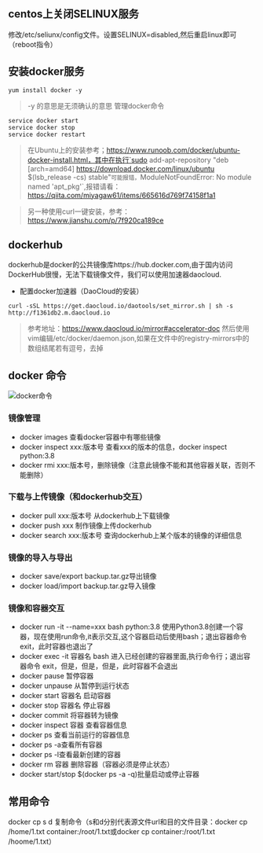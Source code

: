 ## centos上关闭SELINUX服务

修改/etc/seliunx/config文件。设置SELINUX=disabled,然后重启linux即可（reboot指令）

## 安装docker服务

```shell
yum install docker -y
```

> -y 的意思是无须确认的意思
> 管理docker命令

```shell
service docker start
service docker stop
service docker restart
```

> 在Ubuntu上的安装参考；https://www.runoob.com/docker/ubuntu-docker-install.html，其中在执行`sudo add-apt-repository "deb [arch=amd64] https://download.docker.com/linux/ubuntu $(lsb_release -cs) stable"`可能报错，`ModuleNotFoundError: No module named 'apt_pkg'`,报错请看：https://qiita.com/miyagaw61/items/665616d769f74158f1a1  

> 另一种使用curl一键安装，参考：https://www.jianshu.com/p/7f920ca189ce

## dockerhub

dockerhub是docker的公共镜像库https://hub.docker.com,由于国内访问DockerHub很慢，无法下载镜像文件，我们可以使用加速器daocloud.

- 配置docker加速器（DaoCloud的安装）

```shell
curl -sSL https://get.daocloud.io/daotools/set_mirror.sh | sh -s http://f1361db2.m.daocloud.io
```

> 参考地址：https://www.daocloud.io/mirror#accelerator-doc
> 然后使用vim编辑/etc/docker/daemon.json,如果在文件中的registry-mirrors中的数组结尾若有逗号，去掉

## docker 命令

![docker命令](C:/Users/summer/Desktop/docker%E5%91%BD%E4%BB%A4.png)

### 镜像管理

- docker images 查看docker容器中有哪些镜像
- docker inspect xxx:版本号 查看xxx的版本的信息，docker inspect python:3.8
- docker rmi xxx:版本号，删除镜像（注意此镜像不能和其他容器关联，否则不能删除）

### 下载与上传镜像（和dockerhub交互）

- docker pull xxx:版本号 从dockerhub上下载镜像
- docker push xxx 制作镜像上传dockerhub
- docker search xxx:版本号 查询dockerhub上某个版本的镜像的详细信息

### 镜像的导入与导出

- docker save/export backup.tar.gz导出镜像
- docker load/import backup.tar.gz导入镜像

### 镜像和容器交互

- docker run -it --name=xxx bash python:3.8 使用Python3.8创建一个容器，现在使用run命令,it表示交互,这个容器启动后使用bash；退出容器命令 exit，此时容器也退出了
- docker exec -it 容器名 bash 进入已经创建的容器里面,执行命令行；退出容器命令 exit，但是，但是，但是，此时容器不会退出
- docker pause 暂停容器
- docker unpause 从暂停到运行状态
- docker start 容器名  启动容器
- docker stop 容器名 停止容器
- docker commit 将容器转为镜像
- docker inspect 容器 查看容器信息
- docker ps  查看当前运行的容器信息
- docker ps -a查看所有容器
- docker ps -l查看最新创建的容器
- docker rm 容器 删除容器（容器必须是停止状态）
- docker start/stop $(docker ps -a -q)批量启动或停止容器


## 常用命令

docker cp s d 复制命令（s和d分别代表源文件url和目的文件目录：docker cp /home/1.txt container:/root/1.txt或docker cp container:/root/1.txt /hoome/1.txt）